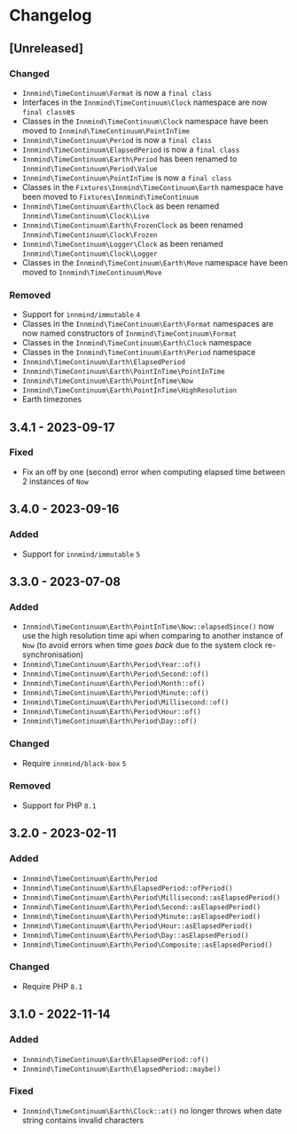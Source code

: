 # Changelog

## [Unreleased]

### Changed

- `Innmind\TimeContinuum\Format` is now a `final class`
- Interfaces in the `Innmind\TimeContinuum\Clock` namespace are now `final class`es
- Classes in the `Innmind\TimeContinuum\Clock` namespace have been moved to `Innmind\TimeContinuum\PointInTime`
- `Innmind\TimeContinuum\Period` is now a `final class`
- `Innmind\TimeContinuum\ElapsedPeriod` is now a `final class`
- `Innmind\TimeContinuum\Earth\Period` has been renamed to `Innmind\TimeContinuum\Period\Value`
- `Innmind\TimeContinuum\PointInTime` is now a `final class`
- Classes in the `Fixtures\Innmind\TimeContinuum\Earth` namespace have been moved to `Fixtures\Innmind\TimeContinuum`
- `Innmind\TimeContinuum\Earth\Clock` as been renamed `Innmind\TimeContinuum\Clock\Live`
- `Innmind\TimeContinuum\Earth\FrozenClock` as been renamed `Innmind\TimeContinuum\Clock\Frozen`
- `Innmind\TimeContinuum\Logger\Clock` as been renamed `Innmind\TimeContinuum\Clock\Logger`
- Classes in the `Innmind\TimeContinuum\Earth\Move` namespace have been moved to `Innmind\TimeContinuum\Move`

### Removed

- Support for `innmind/immutable` `4`
- Classes in the `Innmind\TimeContinuum\Earth\Format` namespaces are now named constructors of `Innmind\TimeContinuum\Format`
- Classes in the `Innmind\TimeContinuum\Earth\Clock` namespace
- Classes in the `Innmind\TimeContinuum\Earth\Period` namespace
- `Innmind\TimeContinuum\Earth\ElapsedPeriod`
- `Innmind\TimeContinuum\Earth\PointInTime\PointInTime`
- `Innmind\TimeContinuum\Earth\PointInTime\Now`
- `Innmind\TimeContinuum\Earth\PointInTime\HighResolution`
- Earth timezones

## 3.4.1 - 2023-09-17

### Fixed

- Fix an off by one (second) error when computing elapsed time between 2 instances of `Now`

## 3.4.0 - 2023-09-16

### Added

- Support for `innmind/immutable` `5`

## 3.3.0 - 2023-07-08

### Added

- `Innmind\TimeContinuum\Earth\PointInTime\Now::elapsedSince()` now use the high resolution time api when comparing to another instance of `Now` (to avoid errors when time _goes back_ due to the system clock re-synchronisation)
- `Innmind\TimeContinuum\Earth\Period\Year::of()`
- `Innmind\TimeContinuum\Earth\Period\Second::of()`
- `Innmind\TimeContinuum\Earth\Period\Month::of()`
- `Innmind\TimeContinuum\Earth\Period\Minute::of()`
- `Innmind\TimeContinuum\Earth\Period\Millisecond::of()`
- `Innmind\TimeContinuum\Earth\Period\Hour::of()`
- `Innmind\TimeContinuum\Earth\Period\Day::of()`

### Changed

- Require `innmind/black-box` `5`

### Removed

- Support for PHP `8.1`

## 3.2.0 - 2023-02-11

### Added

- `Innmind\TimeContinuum\Earth\Period`
- `Innmind\TimeContinuum\Earth\ElapsedPeriod::ofPeriod()`
- `Innmind\TimeContinuum\Earth\Period\Millisecond::asElapsedPeriod()`
- `Innmind\TimeContinuum\Earth\Period\Second::asElapsedPeriod()`
- `Innmind\TimeContinuum\Earth\Period\Minute::asElapsedPeriod()`
- `Innmind\TimeContinuum\Earth\Period\Hour::asElapsedPeriod()`
- `Innmind\TimeContinuum\Earth\Period\Day::asElapsedPeriod()`
- `Innmind\TimeContinuum\Earth\Period\Composite::asElapsedPeriod()`

### Changed

- Require PHP `8.1`

## 3.1.0 - 2022-11-14

### Added

- `Innmind\TimeContinuum\Earth\ElapsedPeriod::of()`
- `Innmind\TimeContinuum\Earth\ElapsedPeriod::maybe()`

### Fixed

- `Innmind\TimeContinuum\Earth\Clock::at()` no longer throws when date string contains invalid characters
